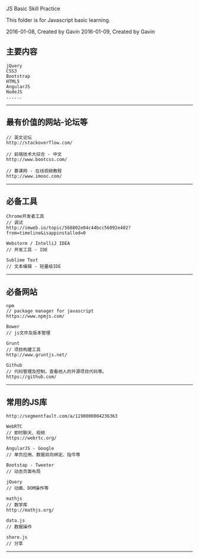 JS Basic Skill Practice

This folder is for Javascript basic learning.

2016-01-08, Created by Gavin
2016-01-09, Created by Gavin

主要内容
--------------------------
	jQuery
	CSS3
	Bootstrap
	HTML5
	AngularJS
	NodeJS
	......
--------------------------


最有价值的网站-论坛等
--------------------------
	// 英文论坛
	http://stackoverflow.com/

	// 前端技术大综合 - 中文
	http://www.bootcss.com/

	// 慕课网 - 在线视频教程
	http://www.imooc.com/
--------------------------


必备工具
--------------------------
	Chrome开发者工具
	// 调试
	http://imweb.io/topic/568802e04c44bcc56092e402?from=timeline&isappinstalled=0

	Webstorm / IntelliJ IDEA
	// 开发工具 - IDE

	Sublime Text
	// 文本编辑 - 轻量级IDE
--------------------------


必备网站
--------------------------
	npm
	// package manager for javascript
	https://www.npmjs.com/

	Bower
	// js文件及版本管理

	Grunt
	// 项目构建工具
	http://www.gruntjs.net/

	Github
	// 代码管理及控制，查看他人的开源项目代码等。
	https://github.com/
--------------------------


常用的JS库
--------------------------
	http://segmentfault.com/a/1190000004236363

	WebRTC 		
	// 即时聊天、视频
	https://webrtc.org/

	AngularJS - Google
	// 单页应用、数据双向绑定、指令等

	Bootstap - Tweeter		
	// 动态页面布局

	jQuery	
	// 动画、DOM操作等
	
	mathjs
	// 数学库
	http://mathjs.org/

	data.js
	// 数据操作

	share.js
	// 分享
--------------------------
